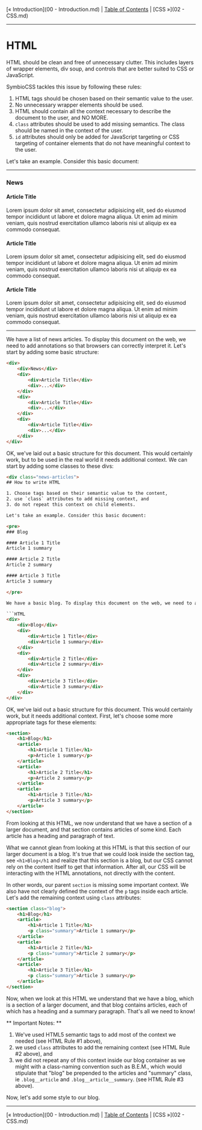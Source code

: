 [&laquo; Introduction](00 - Introduction.md) | [Table of Contents](https://github.com/gbdrummer/symbiocss) | [CSS &raquo;](02 - CSS.md)

---

# HTML

HTML should be clean and free of unnecessary clutter. This includes layers of wrapper elements, div soup, and controls that are better suited to CSS or JavaScript.

SymbioCSS tackles this issue by following these rules:

1. HTML tags should be chosen based on their semantic value to the user.
2. No unnecessary wrapper elements should be used.
3. HTML should contain all the context necessary to describe the document to the user, and NO MORE.
4. `class` attributes should be used to add missing semantics. The class should be named in the context of the user.
5. `id` attributes should only be added for JavaScript targeting or CSS targeting of container elements that do not have meaningful context to the user.

Let's take an example. Consider this basic document:

---
### News

#### Article Title
Lorem ipsum dolor sit amet, consectetur adipisicing elit, sed do eiusmod tempor incididunt ut labore et dolore magna aliqua. Ut enim ad minim veniam, quis nostrud exercitation ullamco laboris nisi ut aliquip ex ea commodo consequat.

#### Article Title
Lorem ipsum dolor sit amet, consectetur adipisicing elit, sed do eiusmod tempor incididunt ut labore et dolore magna aliqua. Ut enim ad minim veniam, quis nostrud exercitation ullamco laboris nisi ut aliquip ex ea commodo consequat.

#### Article Title
Lorem ipsum dolor sit amet, consectetur adipisicing elit, sed do eiusmod tempor incididunt ut labore et dolore magna aliqua. Ut enim ad minim veniam, quis nostrud exercitation ullamco laboris nisi ut aliquip ex ea commodo consequat.

---

We have a list of news articles. To display this document on the web, we need to add annotations so that browsers can correctly interpret it. Let's start by adding some basic structure:

```HTML
<div>
	<div>News</div>
	<div>
		<div>Article Title</div>
		<div>...</div>
	</div>
	<div>
		<div>Article Title</div>
		<div>...</div>
	</div>
	<div>
		<div>Article Title</div>
		<div>...</div>
    </div>
</div>
```

OK, we've laid out a basic structure for this document. This would certainly work, but to be used in the real world it needs additional context. We can start by adding some classes to these divs:

```HTML
<div class="news-articles">
## How to write HTML

1. Choose tags based on their semantic value to the content,
2. use `class` attributes to add missing context, and
3. do not repeat this context on child elements.

Let's take an example. Consider this basic document:

<pre>
### Blog

#### Article 1 Title
Article 1 summary

#### Article 2 Title
Article 2 summary

#### Article 3 Title
Article 3 summary

</pre>

We have a basic blog. To display this document on the web, we need to add annotations so that browsers can correctly interpret it. Let's start by adding some basic structure:

```HTML
<div>
	<div>Blog</div>
	<div>
		<div>Article 1 Title</div>
		<div>Article 1 summary</div>
	</div>
	<div>
		<div>Article 2 Title</div>
		<div>Article 2 summary</div>
	</div>
	<div>
		<div>Article 3 Title</div>
		<div>Article 3 summary</div>
    </div>
</div>
```

OK, we've laid out a basic structure for this document. This would certainly work, but it needs additional context. First, let's choose some more appropriate tags for these elements:

```HTML
<section>
	<h1>Blog</h1>
	<article>
		<h1>Article 1 Title</h1>
		<p>Article 1 summary</p>
	</article>
	<article>
		<h1>Article 2 Title</h1>
		<p>Article 2 summary</p>
	</article>
	<article>
		<h1>Article 3 Title</h1>
		<p>Article 3 summary</p>
	</article>
</section>
```

From looking at this HTML, we now understand that we have a section of a larger document, and that section contains articles of some kind. Each article has a heading and paragraph of text.

What we cannot glean from looking at this HTML is that this section of our larger document is a blog. It's true that we could look inside the section tag, see `<h1>Blog</h1` and realize that this section is a blog, but our CSS cannot rely on the content itself to get that information. After all, our CSS will be interacting with the HTML annotations, not directly with the content.

In other words, our parent `section` is missing some important context. We also have not clearly defined the context of the `p` tags inside each article. Let's add the remaining context using `class` attributes:

```HTML
<section class="blog">
	<h1>Blog</h1>
	<article>
		<h1>Article 1 Title</h1>
		<p class="summary">Article 1 summary</p>
	</article>
	<article>
		<h1>Article 2 Title</h1>
		<p class="summary">Article 2 summary</p>
	</article>
	<article>
		<h1>Article 3 Title</h1>
		<p class="summary">Article 3 summary</p>
	</article>
</section>
```

Now, when we look at this HTML we understand that we have a blog, which is a section of a larger document, and that blog contains articles, each of which has a heading and a summary paragraph. That's all we need to know!

** Important Notes: **
1. We've used HTML5 semantic tags to add most of the context we needed (see HTML Rule #1 above),
2. we used `class` attributes to add the remaining context (see HTML Rule #2 above), and
3. we did not repeat any of this context inside our blog container as we might with a class-naming convention such as B.E.M., which would stipulate that "blog" be prepended to the articles and "summary" class, ie `.blog__article` and `.blog__article__summary`. (see HTML Rule #3 above).

Now, let's add some style to our blog.


---
[&laquo; Introduction](00 - Introduction.md) | [Table of Contents](https://github.com/gbdrummer/symbiocss) | [CSS &raquo;](02 - CSS.md)
